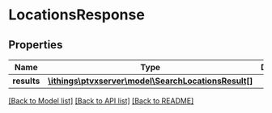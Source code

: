 # LocationsResponse

## Properties
Name | Type | Description | Notes
------------ | ------------- | ------------- | -------------
**results** | [**\ithings\ptvxserver\model\SearchLocationsResult[]**](SearchLocationsResult.md) |  | [optional] 

[[Back to Model list]](../../README.md#documentation-for-models) [[Back to API list]](../../README.md#documentation-for-api-endpoints) [[Back to README]](../../README.md)

